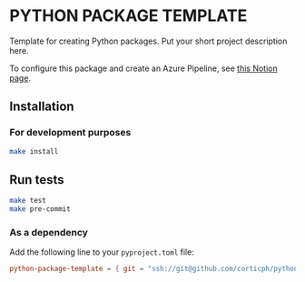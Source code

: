 # <auto-title>PYTHON PACKAGE TEMPLATE</auto-title>

Template for creating Python packages. Put your short project description here.

To configure this package and create an Azure Pipeline, see [this Notion page](https://www.notion.so/cortihome/Creating-a-new-GitHub-repository-with-CI-pipeline-9241fb356ead448b941a9d4cfa4daf73).

## Installation

### For development purposes

```bash
make install
```

## Run tests

```bash
make test
make pre-commit
```

### As a dependency

Add the following line to your `pyproject.toml` file:

```toml
python-package-template = { git = "ssh://git@github.com/corticph/python-package-template.git", tag="vX.Y.Z"}
```
